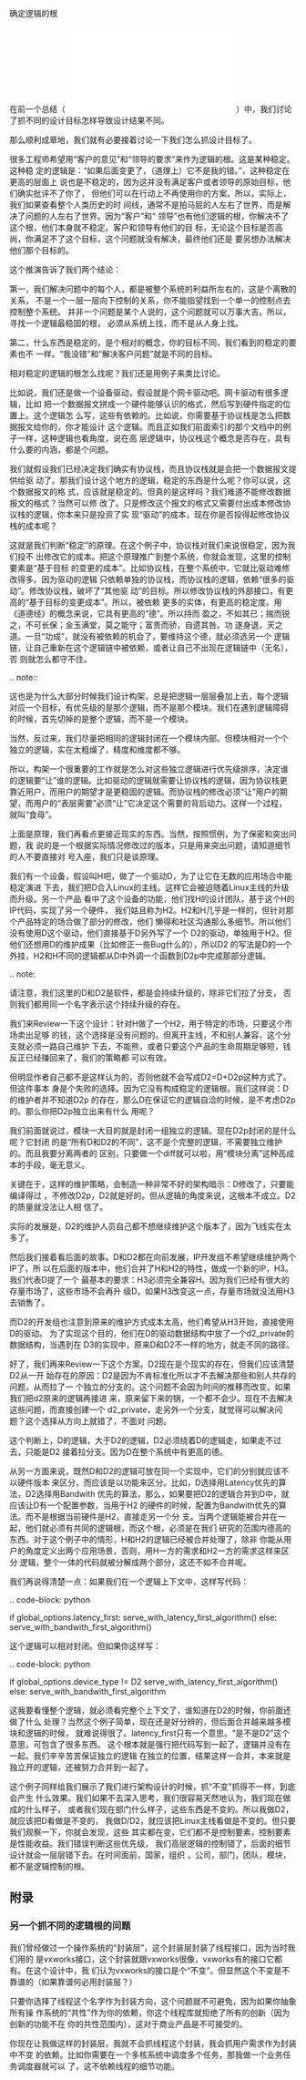     
确定逻辑的根

在前一个总结（![](一个逻辑链断裂引起架构设计方向错误的实例.md)）中，我们讨论
了抓不同的设计目标怎样导致设计结果不同。

那么顺利成章地，我们就有必要接着讨论一下我们怎么抓设计目标了。

很多工程师希望用“客户的意见”和“领导的要求”来作为逻辑的根。这是某种稳定。这种稳
定的逻辑是：“如果后面变更了，（道理上）它不是我的错。”，这种稳定在更高的层面上
说也是不稳定的，因为这并没有满足客户或者领导的原始目标，他们确实批评不了你了，
但他们可以在行动上不再使用你的方案。所以，实际上，我们如果查看整个人类历史的时
间线，通常不是拍马屁的人左右了世界，而是解决了问题的人左右了世界。因为“客户”和“
领导”也有他们逻辑的根，你解决不了这个根，他们本身就不稳定。客户和领导有他们的目
标，无论这个目标是否高尚，你满足不了这个目标，这个问题就没有解决，最终他们还是
要另想办法解决他们那个目标的。

这个推演告诉了我们两个结论：

第一，我们解决问题中的每个人，都是被整个系统的利益所左右的，这是个离散的关系，
不是一个一层一层向下控制的关系，你不能指望找到一个单一的控制点去控制整个系统。
并非一个问题是某个人说的，这个问题就可以万事大吉。所以，寻找一个逻辑最稳固的根，
必须从系统上找，而不是从人身上找。

第二，什么东西是稳定的，是个相对的概念，你的目标不同，我们看到的稳定的要素也不
一样。“我没错”和“解决客户问题”就是不同的目标。

相对稳定的逻辑的根怎么找呢？我们还是用例子来类比讨论。

比如说，我们还是做一个设备驱动，假设就是个网卡驱动吧。网卡驱动有很多逻辑，比如
把一个数据报文拼成一个硬件能够认识的格式，然后写到硬件指定的位置上。这个逻辑怎
么写，这些有依赖的。比如说，你需要基于协议栈是怎么把数据报文给你的，你才能设计
这个逻辑。而且正如我们前面索引的那个文档中的例子一样，这种逻辑也看角度，说在高
层逻辑中，协议栈这个概念是否存在，具有什么要的内涵，都是个问题。

我们就假设我们已经决定我们确实有协议栈，而且协议栈就是会把一个数据报文提供给驱
动了。那我们设计这个地方的逻辑，稳定的东西是什么呢？你可以说，这个数据报文的格
式，应该就是稳定的。但真的是这样吗？我们难道不能修改数据报文的格式？当然可以修
改了。只是修改这个报文的格式又需要付出成本修改协议栈的逻辑，你本来只是投资了实
现“驱动”的成本，现在你是否投得起修改协议栈的成本呢？

这就是我们判断“稳定”的原理。在这个例子中，协议栈对我们来说很稳定，因为我们投不
出修改它的成本。把这个原理推广到整个系统，你就会发现，这里的控制要素是“基于目标
的变更的成本”。比如协议栈，在整个系统中，它就比驱动难修改得多。因为驱动的逻辑
只依赖单独的协议栈，而协议栈的逻辑，依赖“很多的驱动”。修改协议栈，破坏了“其他驱
动”的目标。所以修改协议栈的外部接口，有更高的“基于目标的变更成本”。所以，被依赖
更多的实体，有更高的稳定度。用《道德经》的概念来说，它具有更高的“德”。所以持而
盈之，不如其已；揣而锐之，不可长保；金玉满堂，莫之能守；富贵而骄，自遗其咎。功
遂身退，天之道。一旦“功成”，就没有被依赖的机会了，要维持这个德，就必须选另一个
逻辑链，让自己重新在这个逻辑链中被依赖，或者让自己不出现在逻辑链中（无名），否
则就怎么都守不住。

.. note::

  这也是为什么大部分时候我们设计构架，总是把逻辑一层层叠加上去，每个逻辑
  对应一个目标，有优先级的是那个逻辑，而不是那个模块。我们在遇到逻辑障碍
  的时候，首先切掉的是整个逻辑，而不是一个模块。

  当然，反过来，我们尽量把相同的逻辑封闭在一个模块内部。但模块相对一个个
  独立的逻辑，实在太粗燥了，精度和维度都不够。

  所以，构架一个很重要的工作就是怎么对这些独立逻辑进行优先级排序，决定谁
  的逻辑要“让”谁的逻辑。比如驱动的逻辑就需要让协议栈的逻辑，因为协议栈更
  靠近用户，而用户的期望才是更稳固的逻辑。而协议栈的修改必须“让”用户的期
  望，而用户的“表层需要”必须“让”它决定这个需要的背后动力。这样一个过程，
  就叫“食母”。

上面是原理，我们再看点更接近现实的东西。当然，按照惯例，为了保密和突出问题，我
说的是一个根据实际情况修改过的版本，只是用来突出问题，请知道细节的人不要直接对
号入座，我们只是谈原理。

我们有一个设备，假设叫H吧，做了一个驱动D，为了让它在无数的应用场合中能稳定演进
下去，我们把D合入Linux的主线。这样它会被迫随着Linux主线的升级而升级。另一个产品
看中了这个设备的功能，他们找H的设计团队，基于这个H的IP代码，实现了另一个硬件，
我们姑且称为H2。H2和H几乎是一样的，但针对那个产品特定的场合做了部分的修改，他们
懒得和社区沟通那么多细节。所以他们没有使用D这个驱动，他们直接基于D另外写了一个
D2的驱动，单独用于H2。但他们还想用D的维护成果（比如修正一些Bug什么的），所以D2
的写法是D的一个外挂，H2和H不同的逻辑都从D中外调一个函数到D2p中完成那部分逻辑。

.. note:

  请注意，我们这里的D和D2是软件，都是会持续升级的，除非它们拉了分支，
  否则我们都用同一个名字表示这个持续升级的存在。

我们来Review一下这个设计：针对H做了一个H2，用于特定的市场，只要这个市场卖出足够
的钱，这个选择是没有问题的。但离开主线，不和别人兼容，这个分支就必须一路自己维护
下去，不能熊，或者只要这个产品的生命周期足够短，钱反正已经赚回来了，我们的策略都
可以有效。

但明显作者自己都不是这样认为的，否则他就不会写成D2=D+D2p这种方式了。但这件事本
身是个失败的选择。因为它没有构成稳定的逻辑根。我们这样说：D的维护者并不知道D2p
的存在，那么D在保证它的逻辑自洽的时候，是不考虑D2p的。那么你把D2p独立出来有什么
用呢？

我们前面就说过，模块一大目的就是封闭一组独立的逻辑。现在D2p封闭的是什么呢？它封闭
的是“所有D和D2的不同”，这不是个完整的逻辑，不需要独立维护的。而且我要分离两者的
区别，只要做一个diff就可以啦，用“模块分离”这种高成本的手段，毫无意义。

关键在于，这样的维护策略，会制造一种非常不好的架构暗示：D修改了，只要能编译得过
，不修改D2p，D2就是好的。但从逻辑的角度来说，这根本不成立。D2的质量就没法让人相
信了。

实际的发展是，D2的维护人员自己都不想继续维护这个版本了，因为飞线实在太多了。

然后我们接着看后面的故事。D和D2都在向前发展，IP开发组不希望继续维护两个IP了，所
以在后面的版本中，他们合并了H和H2的特性，做成一个新的IP，H3。我们代表D提了一个
最基本的要求：H3必须完全兼容H。因为我们已经有很大的存量市场了，这些市场不会再升
级D，如果H3改变这一点，存量市场就没法用H3去销售了。

而D2的开发组也注意到原来的维护方式成本太高，他们希望从H3开始，直接使用D的驱动。
为了实现这个目的，他们在D的驱动数据结构中放了一个d2_private的数据结构，当遇到在
D3的实现中，原来D和D2不一样的地方，就走不同的路径。

好了，我们再来Review一下这个方案。D2现在是个现实的存在，但我们应该清楚D2从一开
始存在的原因：D2是因为不肯标准化所以才不去解决那些和别人共存的问题，从而拉了一
个独立的分支的。这个问题不会因为时间的推移而改变。如果我们把d2原来的逻辑再接进
来，原来留下来的锅，一个都不会少。现在不去解决这些问题，而直接创建一个
d2_private，走另外一个分支，就觉得可以解决问题？这个选择从方向上就错了，不面对
问题。

这个判断上，D的逻辑，大于D2的逻辑，D2必须绕着D的逻辑走，如果走不过去，只能是D2
接着拉分支。因为D在整个系统中有更高的德。

从另一方面来说，既然D和D2的逻辑可放在同一个实现中，它们的分别就应该不以硬件版本
来区分，而应该是以功能来区分。比如，D选择用Latency优先的算法，D2选择用Bandwith
优先的算法，那么，如果要把D2的逻辑合并到D中，就应该让D有一个配置参数，当用于H2
的硬件的时候，配置为Bandwith优先的算法。而不是根据当前硬件是H2，直接走另一个分
支。当两个逻辑能被合并在一起，他们就必须有共同的逻辑根，而这个根，必须是在我们
研究的范围内德高的东西。对于这个例子中的情形，H和H2的逻辑已经被合并处理了，除非
你能从用户的角度定义出两个应用场景，否则，用H一方的需求和H2一方的需求这样来区分
逻辑，整个一体的代码就被分解成两个部分，这还不如不合并呢。

我们再说得清楚一点：如果我们在一个逻辑上下文中，这样写代码：

.. code-block: python

  if global_options.latency_first:
  serve_with_latency_first_algorithm()
  else:
  serve_with_bandwith_first_algorithm()

这个逻辑可以相对封闭。但如果你这样写：

.. code-block: python

  if global_options.device_type != D2
  serve_with_latency_first_algorithm()
  else:
  serve_with_bandwith_first_algorithm

这我要看懂整个逻辑，就必须看完整个上下文了，谁知道在D2的时候，你前面还做了什么
处理？当然这个例子简单，现在还是好分辨的，但后面合并越来越多模块和逻辑的时候，
就难说得很了。latency_first只有一个意思。“是不是D2”这个意思，可包含了很多东西。
这个根本就是强行把代码写到一起了，逻辑并没有在一起。我们辛辛苦苦保证独立的逻辑
在独立的位置，结果这样一合并，本来就是独立开的逻辑，还被努力合并到一起了。

这个例子同样给我们展示了我们进行架构设计的时候，抓“不变”抓得不一样，到底会产生
什么效果。我们如果不去深入思考，我们很容易天然地认为，我们现在做成的什么样子，
或者我们现在部门什么样子，这些东西是不变的。所以我做D2，就应该把D看做是不变的，
我做D/D2，就应该把Linux主线看做是不变的。但只要我们观察一下，你就会发现，这些
其实都在变，它们都不是控制要素，控制要素是性能收益。我们错误判断这些优先级，
我们高层逻辑的控制错了，后面的细节设计就会一层层错下去。在时间面前，国家，组织
，公司，部门，团队，模块，都不是逻辑控制的根。

## 附录

### 另一个抓不同的逻辑根的问题


我们曾经做过一个操作系统的“封装层”，这个封装层封装了线程接口，因为当时我们用的
是vxworks接口，这个封装就跟vxworks很像，vxworks有的接口它都有。在这个设计中，我
们认为vxworks的接口是个“不变”。但显然这个不变是不靠谱的（如果靠谱何必用封装层？）

只要你选择了线程这个名字作为封装方向，这个问题就不可避免，因为如果你抽象所有操
作系统的“共性”作为你的依赖，你这个线程库就拒绝了所有的创新（因为创新的功能不在
你的共性范围内），这对于商业产品是不可接受的。

你现在让我做这样的封装层，我就不会抓线程这个封装，我会抓用户需求作为封装中不变
的依赖。比如你需要在一个多核系统中调度多个任务，那我做一个业务任务调度器就可以
了，这不依赖线程的细节功能。
